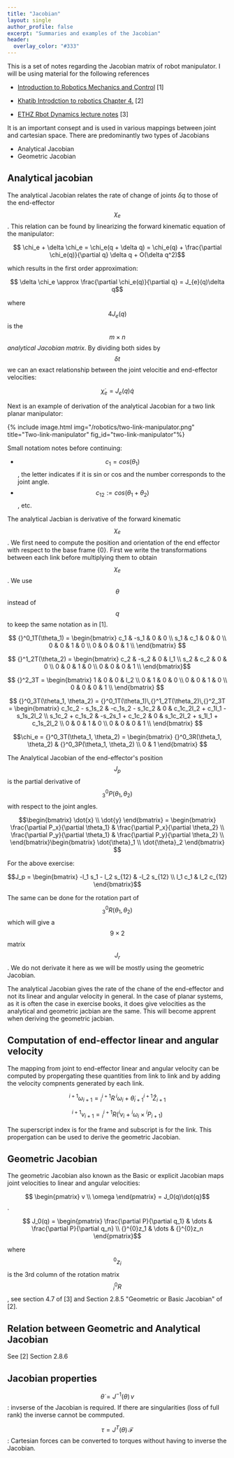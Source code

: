 ```yaml
---
title: "Jacobian"
layout: single
author_profile: false
excerpt: "Summaries and examples of the Jacobian"
header:
  overlay_color: "#333"
---
```


<!-- KaTeX -->
<script src="https://cdn.mathjax.org/mathjax/latest/MathJax.js?config=TeX-AMS-MML_HTMLorMML" type="text/javascript"></script>

This is a set of notes regarding the Jacobian matrix of robot manipulator. I will be using material for the following references

* [Introduction to Robotics Mechanics and Control](http://www.mech.sharif.ir/c/document_library/get_file?uuid=5a4bb247-1430-4e46-942c-d692dead831f&groupId=14040) [1]

* [Khatib Introdction to robotics Chapter 4.](http://robotics.itee.uq.edu.au/~metr4202/2013/tpl/Chapter%204%20-%20Jacobain%20-%20from%20Khatib%20-%20Introduction%20to%20Robotics.pdf) [2]

* [ETHZ Rbot Dynamics lecture notes](https://www.ethz.ch/content/dam/ethz/special-interest/mavt/robotics-n-intelligent-systems/rsl-dam/documents/RobotDynamics2016/RD2016script.pdf) [3]


It is an important consept and is used in various mappings between joint and cartesian space.
There are predominantly two types of Jacobians

* Analytical Jacobian
* Geometric Jacobian

## Analytical jacobian

 The analytical Jacobian relates the rate of change of joints $\delta q$ to those of the end-effector $$\chi_e$$. This relation can be found by linearizing the forward kinematic
equation of the manipulator:

$$ \chi_e + \delta \chi_e = \chi_e(q + \delta q) = \chi_e(q) + \frac{\partial \chi_e(q)}{\partial q} \delta q + O(\delta q^2)$$

which results in the first order approximation:

$$ \delta \chi_e \approx  \frac{\partial \chi_e(q)}{\partial q} = J_{e}(q)\delta q$$

where $$4J_{e}(q)$$ is the $$m \times n$$ *analytical Jacobian matrix*. By dividing both sides by $$\delta t$$ we can an exact relationship between the joint velocitie and end-effector velocities:   

$$ \dot{\chi}_e = J_e(q) \dot{q} $$

Next is an example of derivation of the analytical Jacobian for a two link planar manipulator:

{% include image.html
            img="/robotics/two-link-manipulator.png"
            title="Two-link-manipulator"
            fig_id="two-link-manipulator"%}

Small notatiom notes before continuing:

  * $$c_1 = cos(\theta_1)$$, the letter indicates if it is sin or cos and the number corresponds to the joint angle.
  * $$c_{12} := cos(\theta_1 + \theta_2)$$, etc.

The analytical Jacbian is derivative of the forward kinematic $$\chi_e$$. We first need
to compute the position and orientation of the end effector with respect to the base frame {0}. First we write the transformations between each link before multiplying them to obtain
$$\chi_e$$. We use $$\theta$$ instead of $$q$$ to keep the same notation as in [1].

$$ {}^0_1T(\theta_1) =  \begin{bmatrix}
       c_1 & -s_1  & 0 & 0 \\
       s_1 &  c_1  & 0 & 0 \\
       0   &  0    & 1 & 0 \\
       0   &  0    & 0 & 1 \\
     \end{bmatrix} $$

$$ {}^1_2T(\theta_2) =  \begin{bmatrix}
      c_2 & -s_2  & 0 & l_1 \\
      s_2 &  c_2  & 0 & 0 \\
      0   &  0    & 1 & 0 \\
      0   &  0    & 0 & 1 \\
      \end{bmatrix}$$

$$ {}^2_3T = \begin{bmatrix}
      1 &  0 & 0 & l_2 \\
      0 &  1 & 0 & 0 \\
      0 &  0 & 1 & 0 \\
      0 &  0 & 0 & 1 \\
      \end{bmatrix} $$

$$ {}^0_3T(\theta_1, \theta_2) = {}^0_1T(\theta_1)\,{}^1_2T(\theta_2)\,{}^2_3T
  =  \begin{bmatrix}
  c_1c_2 - s_1s_2 &  -c_1s_2 - s_1c_2 & 0 & c_1c_2l_2 + c_1l_1 - s_1s_2l_2 \\
  s_1c_2 + c_1s_2 &  -s_2s_1 + c_1c_2 & 0 & s_1c_2l_2 + s_1l_1 + c_1s_2l_2 \\
  0 &  0 & 1 & 0 \\
  0 &  0 & 0 & 1 \\
  \end{bmatrix} $$

$$\chi_e = {}^0_3T(\theta_1, \theta_2)   =  \begin{bmatrix}
  {}^0_3R(\theta_1, \theta_2) & {}^0_3P(\theta_1, \theta_2) \\
    0     & 1
\end{bmatrix} $$

The Analytical Jacobian of the end-effector's position $$J_p$$ is the partial derivative of
$${}^0_3P(\theta_1, \theta_2)$$ with respect to the joint angles.

$$\begin{bmatrix}
      \dot{x} \\
      \dot{y}
  \end{bmatrix} =
\begin{bmatrix}
  \frac{\partial P_x}{\partial \theta_1} & \frac{\partial P_x}{\partial \theta_2} \\
  \frac{\partial P_y}{\partial \theta_1} & \frac{\partial P_y}{\partial \theta_2} \\
\end{bmatrix}\begin{bmatrix}
      \dot{\theta}_1 \\
      \dot{\theta}_2
  \end{bmatrix} $$

For the above exercise:

$$J_p = \begin{bmatrix}
  -l_1 s_1 - l_2 s_{12} & -l_2 s_{12} \\
  l_1 c_1 & l_2 c_{12}
\end{bmatrix}$$

The same can be done for the rotation part of $${}^0_3R(\theta_1, \theta_2)$$ which will give
a $$9 \times 2$$ matrix $$J_r$$. We do not derivate it here as we will be mostly using the
geometric Jacobian.

The analytical Jacobian gives the rate of the chane of the end-effector and not its linear and angular velocity in general. In the case of planar systems, as it is often the case in exercise books, it does give velocities as the analytical and geometric jacbian are the same. This will become apprent when deriving the geometric jacbian.

## Computation of end-effector linear and angular velocity

The mapping from joint to end-effector linear and angular velocity can be computed by
propergating these quantities from link to link and by adding the velocity compnents
generated by each link.

$$ {}^{i+1}\omega_{i+1} = {}^{i+1}_iR\,{}^i\omega_i + \dot{\theta}_{i+1} {}^{i+1}\hat{Z}_{i+1}$$

$$ {}^{i+1}v_{i+1} = {}^{i+1}_iR ({}^iv_i + {}^i\omega_i \times {}^iP_{i+1})$$

The superscript index is for the frame and subscript is for the link. This propergation
can be used to derive the geometric Jacobian.

## Geometric Jacobian

The geometric Jacobian also known as the Basic or explicit Jacobian maps joint velocities
to linear and angular velocities:

$$ \begin{pmatrix} v \\ \omega  \end{pmatrix} = J_0(q)\dot{q}$$.

$$ J_0(q) = \begin{pmatrix} \frac{\partial P}{\partial q_1} & \dots & \frac{\partial P}{\partial q_n} \\ {}^{0}z_1 & \dots  & {}^{0}z_n \end{pmatrix}$$

where $${}^{0}z_i$$ is the 3rd column of the rotation matrix $${}^{0}_iR$$,  see section 4.7 of [3] and Section 2.8.5 "Geometric or Basic Jacobian" of [2].

## Relation between Geometric and Analytical Jacobian

See [2] Section 2.8.6

## Jacobian properties

$$\dot{\theta} = J^{-1}(\theta)\,v$$: invserse of the Jacobian is required. If there
are singularities (loss of full rank) the inverse cannot be commputed.

$$\tau = J^{T}(\theta)\,\mathcal{F}$$: Cartesian forces can be converted to torques without
having to inverse the Jacobian.
